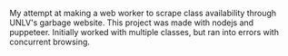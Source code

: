 My attempt at making a web worker to scrape class availability through UNLV's garbage website. This project was made with nodejs and puppeteer. Initially worked with multiple classes, but ran into errors with concurrent browsing.
